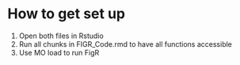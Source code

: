 # How to get set up

1) Open both files in Rstudio
2) Run all chunks in FIGR_Code.rmd to have all functions accessible
3) Use MO load to run FigR
